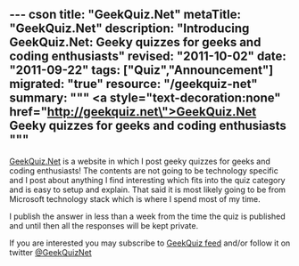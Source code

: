 --- cson
title: "GeekQuiz.Net"
metaTitle: "GeekQuiz.Net"
description: "Introducing GeekQuiz.Net: Geeky quizzes for geeks and coding enthusiasts"
revised: "2011-10-02"
date: "2011-09-22"
tags: ["Quiz","Announcement"]
migrated: "true"
resource: "/geekquiz-net"
summary: """
<strong><a style=\"text-decoration:none\" href=\"http://geekquiz.net\">GeekQuiz.Net</a></strong> <br />
Geeky quizzes for geeks and coding enthusiasts
"""
---
[GeekQuiz.Net][1] is a website in which I post geeky quizzes for geeks and coding enthusiasts! The contents are not going to be technology specific and I post about anything I find interesting which fits into the quiz category and is easy to setup and explain. That said it is most likely going to be from Microsoft technology stack which is where I spend most of my time.

I publish the answer in less than a week from the time the quiz is published and until then all the responses will be kept private.

If you are interested you may subscribe to [GeekQuiz feed][2] and/or follow it on twitter [@GeekQuizNet][3]


  [1]: http://geekquiz.net/
  [2]: http://geekquiz.net/rss
  [3]: https://twitter.com/#!/GeekQuizNet